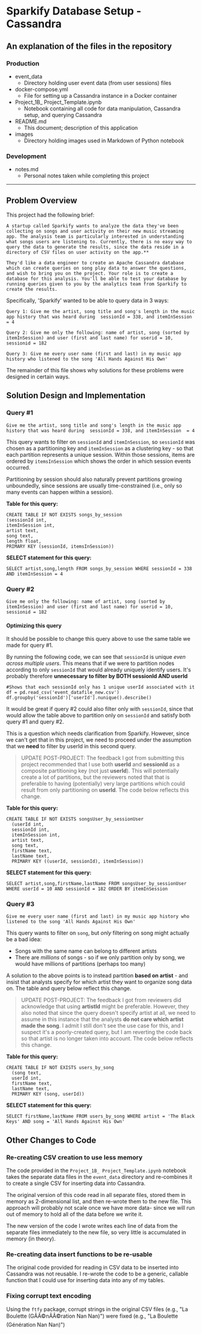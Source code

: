 # Sparkify Database Setup - Cassandra

## An explanation of the files in the repository

### Production
- event_data
  - Directory holding user event data (from user sessions) files
- docker-compose.yml
  - File for setting up a Cassandra instance in a Docker container
- Project_1B_ Project_Template.ipynb
  - Notebook containing all code for data manipulation, Cassandra setup, and querying Cassandra
- README.md
  - This document; description of this application
- images
  - Directory holding images used in Markdown of Python notebook

### Development
- notes.md
  - Personal notes taken while completing this project

---

## Problem Overview
This project had the following brief:

```
A startup called Sparkify wants to analyze the data they've been collecting on songs and user activity on their new music streaming app. The analysis team is particularly interested in understanding what songs users are listening to. Currently, there is no easy way to query the data to generate the results, since the data reside in a directory of CSV files on user activity on the app.**

They'd like a data engineer to create an Apache Cassandra database which can create queries on song play data to answer the questions, and wish to bring you on the project. Your role is to create a database for this analysis. You'll be able to test your database by running queries given to you by the analytics team from Sparkify to create the results.
```

Specifically, 'Sparkify' wanted to be able to query data in 3 ways:
```
Query 1: Give me the artist, song title and song's length in the music app history that was heard during  sessionId = 338, and itemInSession  = 4

Query 2: Give me only the following: name of artist, song (sorted by itemInSession) and user (first and last name) for userid = 10, sessionid = 182

Query 3: Give me every user name (first and last) in my music app history who listened to the song 'All Hands Against His Own'

```
The remainder of this file shows why solutions for these problems were designed in certain ways.

## Solution Design and Implementation
### Query #1
`Give me the artist, song title and song's length in the music app history that was heard during  sessionId = 338, and itemInSession  = 4`

This query wants to filter on `sessionId` and `itemInSession`, so `sessionId` was chosen as a partitioning key and `itemInSession` as a clustering key - so that each partition represents a unique session. Within those sessions, items are ordered by `itemsInSession` which shows the order in which session events occurred.

Partitioning by session should also naturally prevent partitions growing unboundedly, since sessions are usually time-constrained (i.e., only so many events can happen within a session).


**Table for this query:**
```
CREATE TABLE IF NOT EXISTS songs_by_session
(sessionId int,
itemInSession int,
artist text,
song text,
length float,
PRIMARY KEY (sessionId, itemsInSession))
```

**SELECT statement for this query:**
```
SELECT artist,song,length FROM songs_by_session WHERE sessionId = 338 AND itemInSession = 4
```

### Query #2
`Give me only the following: name of artist, song (sorted by itemInSession) and user (first and last name) for userid = 10, sessionid = 182`

#### Optimizing this query
It should be possible to change this query above to use the same table we made for query #1.

By running the following code, we can see that `sessionId` is unique *even across multiple users*. This means that if we were to partition nodes according to only `sessionId` that would already uniquely identify users. It's probably therefore **unnecessary to filter by BOTH sessionId AND userId**
```
#Shows that each sessionId only has 1 unique userId associated with it
df = pd.read_csv('event_datafile_new.csv')
df.groupby('sessionId')['userId'].nunique().describe()
```
It would be great if query #2 could also filter only with `sessionId`, since that would allow the table above to partition only on `sessionId` and satisfy both query #1 and query #2.

This is a question which needs clarification from Sparkify. However, since we can't get that in this project, we need to proceed under the assumption that we **need** to filter by userId in this second query.

>UPDATE POST-PROJECT:
The feedback I got from submitting this project recommended that I use both **userId** and **sessionId** as a composite partitioning key (not just **userId**). This will potentially create a lot of partitions, but the reviewers noted that that is preferable to having (potentially) very large partitions which could result from only partitioning on **userId**. The code below reflects this change.

**Table for this query:**
```
CREATE TABLE IF NOT EXISTS songsUser_by_sessionUser
  (userId int,
  sessionId int,
  itemInSession int,
  artist text,
  song text,
  firstName text,
  lastName text,
  PRIMARY KEY ((userId, sessionId), itemInSession))
```

**SELECT statement for this query:**
```
SELECT artist,song,firstName,lastName FROM songsUser_by_sessionUser WHERE userId = 10 AND sessionId = 182 ORDER BY itemInSession
```
### Query #3
`Give me every user name (first and last) in my music app history who listened to the song 'All Hands Against His Own'`

This query wants to filter on `song`, but *only* filtering on song might actually be a bad idea:
- Songs with the same name can belong to different artists
- There are *millions* of songs - so if we only partition only by song, we would have millions of partitions (perhaps too many)

A solution to the above points is to instead partition **based on artist** - and insist that analysts specify for which artist they want to organize song data on. The table and query below reflect this change.

>UPDATE POST-PROJECT:
The feedback I got from reviewers did acknowledge that using **artistId** might be preferable. However, they also noted that since the query doesn't specify artist at all, we need to assume in this instance that the analysts **do not care which artist made the song**. I admit I still don't see the use case for this, and I suspect it's a poorly-created query, but I am reverting the code back so that artist is no longer taken into account. The code below reflects this change.

**Table for this query:**
```
CREATE TABLE IF NOT EXISTS users_by_song
  (song text,
  userId int,
  firstName text,
  lastName text,
  PRIMARY KEY (song, userId))
```

**SELECT statement for this query:**
```
SELECT firstName,lastName FROM users_by_song WHERE artist = 'The Black Keys' AND song = 'All Hands Against His Own'
```

## Other Changes to Code
### Re-creating CSV creation to use less memory
The code provided in the `Project_1B_ Project_Template.ipynb` notebook takes the separate data files in the `event_data` directory and re-combines it to create a single CSV for inserting data into Cassandra.

The original version of this code read in all separate files, stored them in memory as 2-dimensional list, and then re-wrote them to the new file. This approach will probably not scale once we have more data- since we will run out of memory to hold all of the data before we write it.

The new version of the code I wrote writes each line of data from the separate files immediately to the new file, so very little is accumulated in memory (in theory).

### Re-creating data insert functions to be re-usable
The original code provided for reading in CSV data to be inserted into Cassandra was not reusable. I re-wrote the code to be a generic, callable function that I could use for inserting data into any of my tables.

### Fixing corrupt text encoding
Using the `ftfy` package, corrupt strings in the original CSV files (e.g., "La Boulette (GÃÂ©nÃÂ©ration Nan Nan)") were fixed (e.g., "La Boulette (Génération Nan Nan)")
